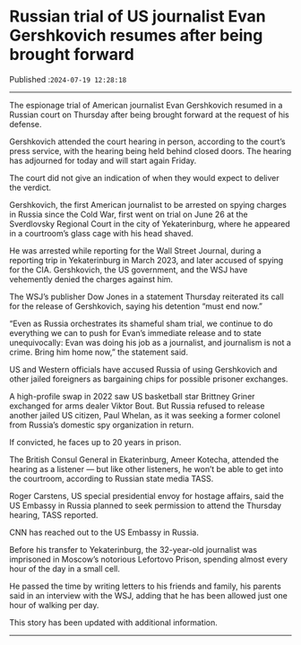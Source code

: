 # Russian trial of US journalist Evan Gershkovich resumes after being brought forward

Published :`2024-07-19 12:28:18`

---

The espionage trial of American journalist Evan Gershkovich resumed in a Russian court on Thursday after being brought forward at the request of his defense.

Gershkovich attended the court hearing in person, according to the court’s press service, with the hearing being held behind closed doors. The hearing has adjourned for today and will start again Friday.

The court did not give an indication of when they would expect to deliver the verdict.

Gershkovich, the first American journalist to be arrested on spying charges in Russia since the Cold War, first went on trial on June 26 at the Sverdlovsky Regional Court in the city of Yekaterinburg, where he appeared in a courtroom’s glass cage with his head shaved.

He was arrested while reporting for the Wall Street Journal, during a reporting trip in Yekaterinburg in March 2023, and later accused of spying for the CIA. Gershkovich, the US government, and the WSJ have vehemently denied the charges against him.

The WSJ’s publisher Dow Jones in a statement Thursday reiterated its call for the release of Gershkovich, saying his detention “must end now.”

“Even as Russia orchestrates its shameful sham trial, we continue to do everything we can to push for Evan’s immediate release and to state unequivocally: Evan was doing his job as a journalist, and journalism is not a crime. Bring him home now,” the statement said.

US and Western officials have accused Russia of using Gershkovich and other jailed foreigners as bargaining chips for possible prisoner exchanges.

A high-profile swap in 2022 saw US basketball star Brittney Griner exchanged for arms dealer Viktor Bout. But Russia refused to release another jailed US citizen, Paul Whelan, as it was seeking a former colonel from Russia’s domestic spy organization in return.

If convicted, he faces up to 20 years in prison.

The British Consul General in Ekaterinburg, Ameer Kotecha, attended the hearing as a listener — but like other listeners, he won’t be able to get into the courtroom, according to Russian state media TASS.

Roger Carstens, US special presidential envoy for hostage affairs, said the US Embassy in Russia planned to seek permission to attend the Thursday hearing, TASS reported.

CNN has reached out to the US Embassy in Russia.

Before his transfer to Yekaterinburg, the 32-year-old journalist was imprisoned in Moscow’s notorious Lefortovo Prison, spending almost every hour of the day in a small cell.

He passed the time by writing letters to his friends and family, his parents said in an interview with the WSJ, adding that he has been allowed just one hour of walking per day.

This story has been updated with additional information.

---

